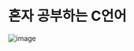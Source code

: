 # 혼자 공부하는 C언어
![image](https://github.com/user-attachments/assets/d7961499-439e-4605-801d-f11bae383b85)
